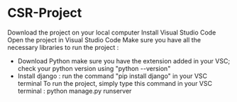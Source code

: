 # CSR-Project
Download the project on your local computer
Install Visual Studio Code
Open the project in Visual Studio Code
Make sure you have all the necessary libraries to run the project :
- Download Python make sure you have the extension added in your VSC; check your python version using "python --version"
- Install django : run the command "pip install django" in your VSC terminal
To run the project, simply type this command in your VSC terminal : python manage.py runserver
